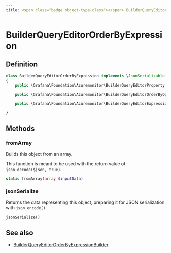 ```yaml
---
title: <span class="badge object-type-class"></span> BuilderQueryEditorOrderByExpression
---
```

# <span class="badge object-type-class"></span> BuilderQueryEditorOrderByExpression

## Definition

```php
class BuilderQueryEditorOrderByExpression implements \JsonSerializable
{
    public \Grafana\Foundation\Azuremonitor\BuilderQueryEditorProperty $property;

    public \Grafana\Foundation\Azuremonitor\BuilderQueryEditorOrderByOptions $order;

    public \Grafana\Foundation\Azuremonitor\BuilderQueryEditorExpressionType $type;

}
```
## Methods

### <span class="badge object-method"></span> fromArray

Builds this object from an array.

This function is meant to be used with the return value of `json_decode($json, true)`.

```php
static fromArray(array $inputData)
```

### <span class="badge object-method"></span> jsonSerialize

Returns the data representing this object, preparing it for JSON serialization with `json_encode()`.

```php
jsonSerialize()
```

## See also

 * <span class="badge builder"></span> [BuilderQueryEditorOrderByExpressionBuilder](./builder-BuilderQueryEditorOrderByExpressionBuilder.md)

